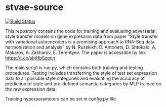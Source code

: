 # stvae-source
[![Build Status](https://travis-ci.org/NRshka/stvae-source.svg?branch=master)](https://travis-ci.org/NRshka/stvae-source)

This repository contains the code for training and evaluating adversarial style transfer models on gene expression data from paper "Style transfer with variational autoencoders is a promising approach to RNA-Seq data harmonization and analysis" by  N. Russkikh, D. Antonets,  D. Shtokalo, A. Makarov, A. Zakharov, E. Terentyev. The paper is accessible by link
 https://t.co/sbjHbSzocn 
 
The main script is run.py, which contains both training and testing procedures. Testing includes transferring the style of test set expression data to all possible style categories and evaluating the accuracy of prediction of style and pre-defined semantic categories by MLP trained on the raw expression data.

Training hyperparameters can be set in config.py file
 
